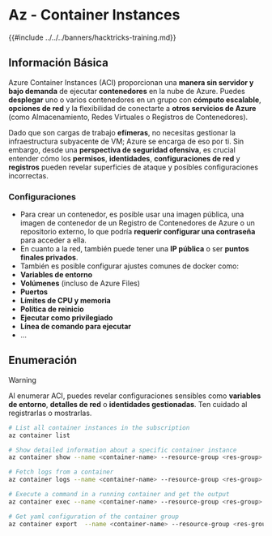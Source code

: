 # Az - Container Instances

{{#include ../../../banners/hacktricks-training.md}}

## Información Básica

Azure Container Instances (ACI) proporcionan una **manera sin servidor y bajo demanda** de ejecutar **contenedores** en la nube de Azure. Puedes **desplegar** uno o varios contenedores en un grupo con **cómputo escalable**, **opciones de red** y la flexibilidad de conectarte a **otros servicios de Azure** (como Almacenamiento, Redes Virtuales o Registros de Contenedores).

Dado que son cargas de trabajo **efímeras**, no necesitas gestionar la infraestructura subyacente de VM; Azure se encarga de eso por ti. Sin embargo, desde una **perspectiva de seguridad ofensiva**, es crucial entender cómo los **permisos**, **identidades**, **configuraciones de red** y **registros** pueden revelar superficies de ataque y posibles configuraciones incorrectas.

### Configuraciones

- Para crear un contenedor, es posible usar una imagen pública, una imagen de contenedor de un Registro de Contenedores de Azure o un repositorio externo, lo que podría **requerir configurar una contraseña** para acceder a ella.
- En cuanto a la red, también puede tener una **IP pública** o ser **puntos finales privados**.
- También es posible configurar ajustes comunes de docker como:
- **Variables de entorno**
- **Volúmenes** (incluso de Azure Files)
- **Puertos**
- **Límites de CPU y memoria**
- **Política de reinicio**
- **Ejecutar como privilegiado**
- **Línea de comando para ejecutar**
- ...

## Enumeración

> [!WARNING]
> Al enumerar ACI, puedes revelar configuraciones sensibles como **variables de entorno**, **detalles de red** o **identidades gestionadas**. Ten cuidado al registrarlas o mostrarlas.
```bash
# List all container instances in the subscription
az container list

# Show detailed information about a specific container instance
az container show --name <container-name> --resource-group <res-group>

# Fetch logs from a container
az container logs --name <container-name> --resource-group <res-group>

# Execute a command in a running container and get the output
az container exec --name <container-name> --resource-group <res-group> --exec-command "ls"

# Get yaml configuration of the container group
az container export  --name <container-name> --resource-group <res-group>
```

